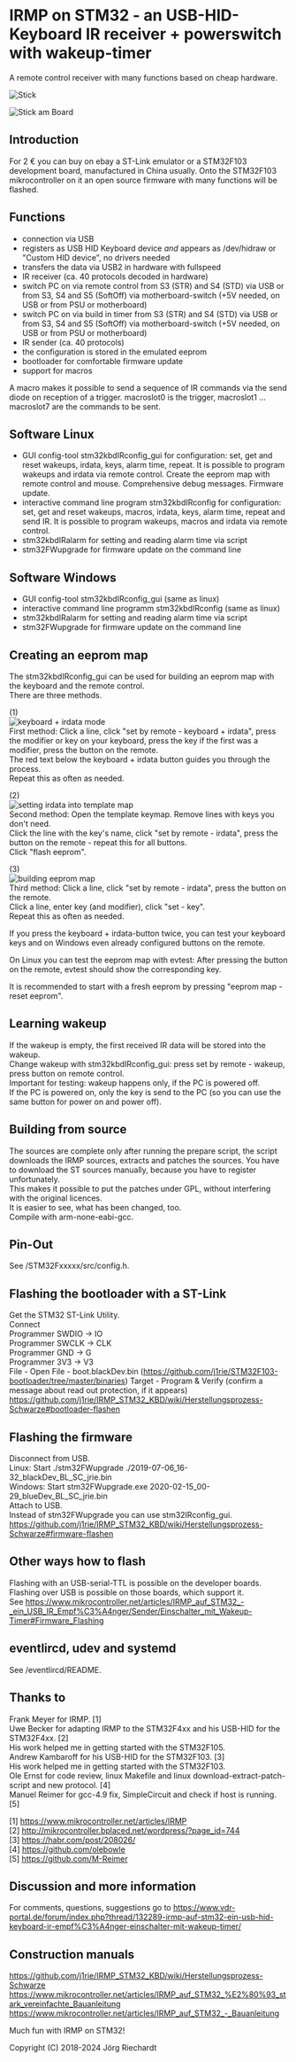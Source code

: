 # IRMP on STM32 - an USB-HID-Keyboard IR receiver + powerswitch with wakeup-timer

A remote control receiver with many functions based on cheap hardware.

![Stick](https://raw.githubusercontent.com/wiki/j1rie/IRMP_STM32_KBD/images/Stick.jpg)
  
![Stick am Board](https://raw.githubusercontent.com/wiki/j1rie/IRMP_STM32_KBD/images/Stick_am_Board.jpg)
 
## Introduction
For 2 € you can buy on ebay a ST-Link emulator or a STM32F103 development board, manufactured in China usually. Onto the STM32F103 mikrocontroller on it an open source firmware with many functions will be flashed.

## Functions
* connection via USB 
* registers as USB HID Keyboard device *and* appears as /dev/hidraw or "Custom HID device", no drivers needed
* transfers the data via USB2 in hardware with fullspeed 
* IR receiver (ca. 40 protocols decoded in hardware) 
* switch PC on via remote control from S3 (STR) and S4 (STD) via USB or from S3, S4 and S5 (SoftOff) via motherboard-switch (+5V needed, on USB or from PSU or motherboard) 
* switch PC on via build in timer from S3 (STR) and S4 (STD) via USB or from S3, S4 and S5 (SoftOff) via motherboard-switch (+5V needed, on USB or from PSU or motherboard) 
* IR sender (ca. 40 protocols) 
* the configuration is stored in the emulated eeprom
* bootloader for comfortable firmware update
* support for macros 

A macro makes it possible to send a sequence of IR commands via the send diode on reception of a trigger.
 macroslot0 is the trigger, macroslot1 … macroslot7 are the commands to be sent.

## Software Linux
* GUI config-tool stm32kbdIRconfig_gui for configuration: set, get and reset wakeups, irdata, keys, alarm time, repeat. It is possible to program wakeups and irdata via remote control. Create the eeprom map with remote control and mouse. Comprehensive debug messages. Firmware update.
* interactive command line program stm32kbdIRconfig for configuration: set, get and reset wakeups, macros, irdata, keys, alarm time, repeat and  send IR. It is possible to program wakeups, macros and irdata via remote control.
* stm32kbdIRalarm for setting and reading alarm time via script
* stm32FWupgrade for firmware update on the command line

## Software Windows
* GUI config-tool stm32kbdIRconfig_gui (same as linux)
* interactive command line programm stm32kbdIRconfig (same as linux)
* stm32kbdIRalarm for setting and reading alarm time via script
* stm32FWupgrade for firmware update on the command line

## Creating an eeprom map
The stm32kbdIRconfig_gui can be used for building an eeprom map with the keyboard and the remote control.  
There are three methods.  
  
(1)  
![keyboard + irdata mode](https://raw.githubusercontent.com/wiki/j1rie/IRMP_STM32_KBD/images/keyboard+irdata_mode.jpg)  
First method: Click a line, click "set by remote - keyboard + irdata", press the modifier or key on your keyboard, press the key if the first was a modifier, press the button on the remote.  
The red text below the keyboard + irdata button guides you through the process.  
Repeat this as often as needed.  
  
(2)  
![setting irdata into template map](https://raw.githubusercontent.com/wiki/j1rie/IRMP_STM32_KBD/images/setting_irdata_into_template_map.jpg)   
Second method: Open the template keymap. Remove lines with keys you don't need.  
Click the line with the key's name, click "set by remote - irdata", press the button on the remote - repeat this for all buttons.  
Click "flash eeprom".  
  
(3)  
![building eeprom map](https://raw.githubusercontent.com/wiki/j1rie/IRMP_STM32_KBD/images/building_eeprom_map.jpg)  
Third method: Click a line, click "set by remote - irdata", press the button on the remote.  
Click a line, enter key (and modifier), click "set - key".  
Repeat this as often as needed.  

If you press the keyboard + irdata-button twice, you can test your keyboard keys and on Windows even already configured buttons on the remote.  

On Linux you can test the eeprom map with evtest: After pressing the button on the remote, evtest should show the corresponding key.

It is recommended to start with a fresh eeprom by pressing "eeprom map - reset eeprom".

## Learning wakeup
If the wakeup is empty, the first received IR data will be stored into the wakeup.  
Change wakeup with stm32kbdIRconfig_gui: press set by remote - wakeup, press button on remote control.  
Important for testing: wakeup happens only, if the PC is powered off.  
If the PC is powered on, only the key is send to the PC (so you can use the same button for power on and power off).  

## Building from source
The sources are complete only after running the prepare script, the script downloads the IRMP sources, extracts and patches the sources. You have to download the ST sources manually, because you have to register unfortunately.  
This makes it possible to put the patches under GPL, without interfering with the original licences.  
It is easier to see, what has been changed, too.  
Compile with arm-none-eabi-gcc.  

## Pin-Out
See /STM32Fxxxxx/src/config.h.

## Flashing the bootloader with a ST-Link
Get the STM32 ST-Link Utility.  
Connect  
Programmer SWDIO -> IO  
Programmer SWCLK -> CLK  
Programmer GND -> G  
Programmer 3V3 -> V3  
File - Open File - boot.blackDev.bin (https://github.com/j1rie/STM32F103-bootloader/tree/master/binaries)
Target - Program & Verify (confirm a message about read out protection, if it appears)  
https://github.com/j1rie/IRMP_STM32_KBD/wiki/Herstellungsprozess-Schwarze#bootloader-flashen  

## Flashing the firmware
Disconnect from USB.  
Linux: Start ./stm32FWupgrade ./2019-07-06_16-32_blackDev_BL_SC_jrie.bin  
Windows: Start stm32FWupgrade.exe 2020-02-15_00-29_blueDev_BL_SC_jrie.bin  
Attach to USB.  
Instead of stm32FWupgrade you can use stm32IRconfig_gui.  
https://github.com/j1rie/IRMP_STM32_KBD/wiki/Herstellungsprozess-Schwarze#firmware-flashen  

## Other ways how to flash
Flashing with an USB-serial-TTL is possible on the developer boards.  
Flashing over USB is possible on those boards, which support it.  
See https://www.mikrocontroller.net/articles/IRMP_auf_STM32_-_ein_USB_IR_Empf%C3%A4nger/Sender/Einschalter_mit_Wakeup-Timer#Firmware_Flashing  

## eventlircd, udev and systemd
See /eventlircd/README.

## Thanks to
Frank Meyer for IRMP. [1]  
Uwe Becker for adapting IRMP to the STM32F4xx and his USB-HID for the STM32F4xx. [2]  
His work helped me in getting started with the STM32F105.  
Andrew Kambaroff for his USB-HID for the STM32F103. [3]  
His work helped me in getting started with the STM32F103.  
Ole Ernst for code review, linux Makefile and linux download-extract-patch-script and new protocol. [4]  
Manuel Reimer for gcc-4.9 fix, SimpleCircuit and check if host is running. [5]  

[1] https://www.mikrocontroller.net/articles/IRMP  
[2] http://mikrocontroller.bplaced.net/wordpress/?page_id=744  
[3] https://habr.com/post/208026/  
[4] https://github.com/olebowle  
[5] https://github.com/M-Reimer  

## Discussion and more information
For comments, questions, suggestions go to https://www.vdr-portal.de/forum/index.php?thread/132289-irmp-auf-stm32-ein-usb-hid-keyboard-ir-empf%C3%A4nger-einschalter-mit-wakeup-timer/

## Construction manuals
https://github.com/j1rie/IRMP_STM32_KBD/wiki/Herstellungsprozess-Schwarze  
https://www.mikrocontroller.net/articles/IRMP_auf_STM32_%E2%80%93_stark_vereinfachte_Bauanleitung  
https://www.mikrocontroller.net/articles/IRMP_auf_STM32_-_Bauanleitung   

Much fun with IRMP on STM32!

Copyright (C) 2018-2024 Jörg Riechardt
